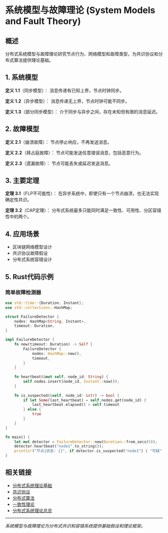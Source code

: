 # 系统模型与故障理论 (System Models and Fault Theory)

## 概述

分布式系统模型与故障理论研究节点行为、网络模型和故障类型，为共识协议和分布式算法提供理论基础。

## 1. 系统模型

**定义 1.1**（同步模型）：
消息传递有已知上界，节点时钟同步。

**定义 1.2**（异步模型）：
消息传递无上界，节点时钟可能不同步。

**定义 1.3**（部分同步模型）：
介于同步与异步之间，存在未知但有限的消息延迟。

## 2. 故障模型

**定义 2.1**（崩溃故障）：
节点停止响应，不再发送消息。

**定义 2.2**（拜占庭故障）：
节点可能发送任意错误消息，包括恶意行为。

**定义 2.3**（遗漏故障）：
节点可能丢失或延迟发送消息。

## 3. 主要定理

**定理 3.1**（FLP不可能性）：
在异步系统中，即使只有一个节点崩溃，也无法实现确定性共识。

**定理 3.2**（CAP定理）：
分布式系统最多只能同时满足一致性、可用性、分区容错性中的两个。

## 4. 应用场景

- 区块链网络模型设计
- 共识协议故障假设
- 分布式系统容错设计

## 5. Rust代码示例

### 简单故障检测器

```rust
use std::time::{Duration, Instant};
use std::collections::HashMap;

struct FailureDetector {
    nodes: HashMap<String, Instant>,
    timeout: Duration,
}

impl FailureDetector {
    fn new(timeout: Duration) -> Self {
        FailureDetector {
            nodes: HashMap::new(),
            timeout,
        }
    }
    
    fn heartbeat(&mut self, node_id: String) {
        self.nodes.insert(node_id, Instant::now());
    }
    
    fn is_suspected(&self, node_id: &str) -> bool {
        if let Some(last_heartbeat) = self.nodes.get(node_id) {
            last_heartbeat.elapsed() > self.timeout
        } else {
            true
        }
    }
}

fn main() {
    let mut detector = FailureDetector::new(Duration::from_secs(5));
    detector.heartbeat("node1".to_string());
    println!("节点1状态: {}", if detector.is_suspected("node1") { "可疑" } else { "正常" });
}
```

## 相关链接

- [分布式系统理论基础](README.md)
- [共识协议](02_Consensus_Protocols.md)
- [分布式算法](03_Distributed_Algorithms.md)
- [一致性理论](04_Consistency_Theory.md)
- [分布式系统理论总览](../)

---

*系统模型与故障理论为分布式共识和容错系统提供基础假设和理论框架。*
